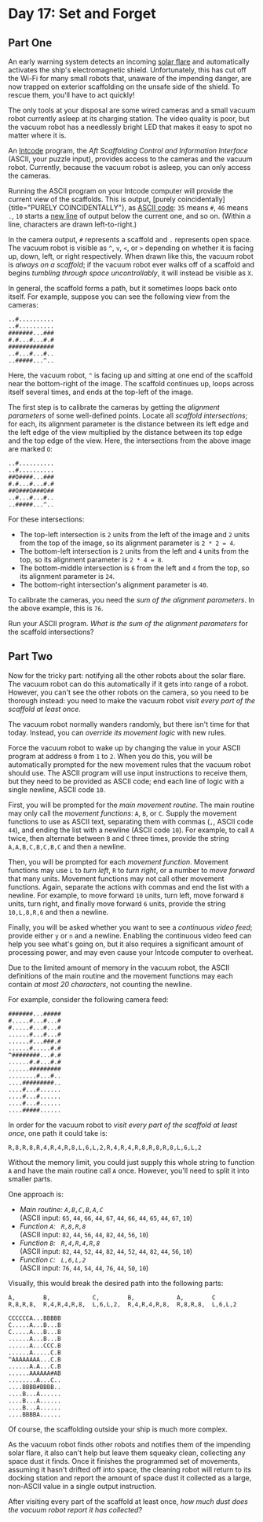 # Day 17: Set and Forget

## Part One
An early warning system detects an incoming [solar
flare](https://en.wikipedia.org/wiki/Solar_flare) and automatically
activates the ship\'s electromagnetic shield. Unfortunately, this has
cut off the Wi-Fi for many small robots that, unaware of the impending
danger, are now trapped on exterior scaffolding on the unsafe side of
the shield. To rescue them, you\'ll have to act quickly!

The only tools at your disposal are some wired cameras and a small
vacuum robot currently asleep at its charging station. The video quality
is poor, but the vacuum robot has a needlessly bright LED that makes it
easy to spot no matter where it is.

An [Intcode](https://adventofcode.com/2019/day/9) program, the *Aft
Scaffolding Control and Information Interface* (ASCII, your puzzle
input), provides access to the cameras and the vacuum robot. Currently,
because the vacuum robot is asleep, you can only access the cameras.

Running the ASCII program on your Intcode computer will provide the
current view of the scaffolds. This is output, [purely
coincidentally]{title="PURELY COINCIDENTALLY"}, as [ASCII
code](https://simple.wikipedia.org/wiki/ASCII): `35` means `#`, `46`
means `.`, `10` starts a [new
line](https://en.wikipedia.org/wiki/Newline#In_programming_languages) of
output below the current one, and so on. (Within a line, characters are
drawn left-to-right.)

In the camera output, `#` represents a scaffold and `.` represents open
space. The vacuum robot is visible as `^`, `v`, `<`, or `>` depending on
whether it is facing up, down, left, or right respectively. When drawn
like this, the vacuum robot is *always on a scaffold*; if the vacuum
robot ever walks off of a scaffold and begins *tumbling through space
uncontrollably*, it will instead be visible as `X`.

In general, the scaffold forms a path, but it sometimes loops back onto
itself. For example, suppose you can see the following view from the
cameras:

    ..#..........
    ..#..........
    #######...###
    #.#...#...#.#
    #############
    ..#...#...#..
    ..#####...^..

Here, the vacuum robot, `^` is facing up and sitting at one end of the
scaffold near the bottom-right of the image. The scaffold continues up,
loops across itself several times, and ends at the top-left of the
image.

The first step is to calibrate the cameras by getting the *alignment
parameters* of some well-defined points. Locate all *scaffold
intersections*; for each, its alignment parameter is the distance
between its left edge and the left edge of the view multiplied by the
distance between its top edge and the top edge of the view. Here, the
intersections from the above image are marked `O`:

    ..#..........
    ..#..........
    ##O####...###
    #.#...#...#.#
    ##O###O###O##
    ..#...#...#..
    ..#####...^..

For these intersections:

-   The top-left intersection is `2` units from the left of the image
    and `2` units from the top of the image, so its alignment parameter
    is `2 * 2 = 4`.
-   The bottom-left intersection is `2` units from the left and `4`
    units from the top, so its alignment parameter is `2 * 4 = 8`.
-   The bottom-middle intersection is `6` from the left and `4` from the
    top, so its alignment parameter is `24`.
-   The bottom-right intersection\'s alignment parameter is `40`.

To calibrate the cameras, you need the *sum of the alignment
parameters*. In the above example, this is `76`.

Run your ASCII program. *What is the sum of the alignment parameters*
for the scaffold intersections?

## Part Two

Now for the tricky part: notifying all the other robots about the solar
flare. The vacuum robot can do this automatically if it gets into range
of a robot. However, you can\'t see the other robots on the camera, so
you need to be thorough instead: you need to make the vacuum robot
*visit every part of the scaffold at least once*.

The vacuum robot normally wanders randomly, but there isn\'t time for
that today. Instead, you can *override its movement logic* with new
rules.

Force the vacuum robot to wake up by changing the value in your ASCII
program at address `0` from `1` to `2`. When you do this, you will be
automatically prompted for the new movement rules that the vacuum robot
should use. The ASCII program will use input instructions to receive
them, but they need to be provided as ASCII code; end each line of logic
with a single newline, ASCII code `10`.

First, you will be prompted for the *main movement routine*. The main
routine may only call the *movement functions*: `A`, `B`, or `C`. Supply
the movement functions to use as ASCII text, separating them with commas
(`,`, ASCII code `44`), and ending the list with a newline (ASCII code
`10`). For example, to call `A` twice, then alternate between `B` and
`C` three times, provide the string `A,A,B,C,B,C,B,C` and then a
newline.

Then, you will be prompted for each *movement function*. Movement
functions may use `L` to *turn left*, `R` to *turn right*, or a number
to *move forward* that many units. Movement functions may not call other
movement functions. Again, separate the actions with commas and end the
list with a newline. For example, to move forward `10` units, turn left,
move forward `8` units, turn right, and finally move forward `6` units,
provide the string `10,L,8,R,6` and then a newline.

Finally, you will be asked whether you want to see a *continuous video
feed*; provide either `y` or `n` and a newline. Enabling the continuous
video feed can help you see what\'s going on, but it also requires a
significant amount of processing power, and may even cause your Intcode
computer to overheat.

Due to the limited amount of memory in the vacuum robot, the ASCII
definitions of the main routine and the movement functions may each
contain *at most 20 characters*, not counting the newline.

For example, consider the following camera feed:

    #######...#####
    #.....#...#...#
    #.....#...#...#
    ......#...#...#
    ......#...###.#
    ......#.....#.#
    ^########...#.#
    ......#.#...#.#
    ......#########
    ........#...#..
    ....#########..
    ....#...#......
    ....#...#......
    ....#...#......
    ....#####......

In order for the vacuum robot to *visit every part of the scaffold at
least once*, one path it could take is:

    R,8,R,8,R,4,R,4,R,8,L,6,L,2,R,4,R,4,R,8,R,8,R,8,L,6,L,2

Without the memory limit, you could just supply this whole string to
function `A` and have the main routine call `A` once. However, you\'ll
need to split it into smaller parts.

One approach is:

-   *Main routine: `A,B,C,B,A,C`*\
    (ASCII input: `65`, `44`, `66`, `44`, `67`, `44`, `66`, `44`, `65`,
    `44`, `67`, `10`)
-   *Function `A`:   `R,8,R,8`*\
    (ASCII input: `82`, `44`, `56`, `44`, `82`, `44`, `56`, `10`)
-   *Function `B`:   `R,4,R,4,R,8`*\
    (ASCII input: `82`, `44`, `52`, `44`, `82`, `44`, `52`, `44`, `82`,
    `44`, `56`, `10`)
-   *Function `C`:   `L,6,L,2`*\
    (ASCII input: `76`, `44`, `54`, `44`, `76`, `44`, `50`, `10`)

Visually, this would break the desired path into the following parts:

    A,        B,            C,        B,            A,        C
    R,8,R,8,  R,4,R,4,R,8,  L,6,L,2,  R,4,R,4,R,8,  R,8,R,8,  L,6,L,2

    CCCCCCA...BBBBB
    C.....A...B...B
    C.....A...B...B
    ......A...B...B
    ......A...CCC.B
    ......A.....C.B
    ^AAAAAAAA...C.B
    ......A.A...C.B
    ......AAAAAA#AB
    ........A...C..
    ....BBBB#BBBB..
    ....B...A......
    ....B...A......
    ....B...A......
    ....BBBBA......

Of course, the scaffolding outside your ship is much more complex.

As the vacuum robot finds other robots and notifies them of the
impending solar flare, it also can\'t help but leave them squeaky clean,
collecting any space dust it finds. Once it finishes the programmed set
of movements, assuming it hasn\'t drifted off into space, the cleaning
robot will return to its docking station and report the amount of space
dust it collected as a large, non-ASCII value in a single output
instruction.

After visiting every part of the scaffold at least once, *how much dust
does the vacuum robot report it has collected?*